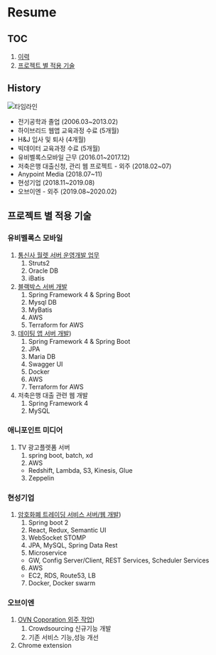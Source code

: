 # Resume

## TOC
1. [이력](#history)
3. [프로젝트 별 적용 기술](#프로젝트-별-적용-기술)


## History
![타임라인](https://s3.ap-northeast-2.amazonaws.com/cdn.heetaek.kim/2019_timeline.png)
- 전기공학과 졸업 (2006.03~2013.02)
- 하이브리드 웹앱 교육과정 수료 (5개월)
- H&J 입사 및 퇴사 (4개월)
- 빅데이터 교육과정 수료 (5개월)
- 유비벨록스모바일 근무 (2016.01~2017.12)
- 저축은행 대출신청, 관리 웹 프로젝트 - 외주 (2018.02~07)
- Anypoint Media (2018.07~11)
- 현성기업 (2018.11~2019.08)
- 오브이엔 - 외주 (2019.08~2020.02)

## 프로젝트 별 적용 기술

### 유비벨록스 모바일
1. [통신사 월렛 서버 운영개발 업무](projects/201601_통신사_월렛_서비스_서버.md)
    1. Struts2
    2. Oracle DB
    3. iBatis
2. [블랙박스 서버 개발](projects/201703_201706_블랙박스_서버.md)
    1. Spring Framework 4 & Spring Boot
    2. Mysql DB
    3. MyBatis
    4. AWS
    5. Terraform for AWS
3. [데이팅 앱 서버 개발](projects/201703_RomanticCampus.md))
    1. Spring Framework 4 & Spring Boot
    2. JPA
    3. Maria DB
    4. Swagger UI
    5. Docker
    6. AWS
    7. Terraform for AWS
4. 저축은행 대출 관련 웹 개발
    1. Spring Framework 4
    2. MySQL

### 애니포인트 미디어
1. TV 광고플렛폼 서버
    1. spring boot, batch, xd
    2. AWS
      - Redshift, Lambda, S3, Kinesis, Glue
    3. Zeppelin

### 현성기업
1. [암호화폐 트레이딩 서비스 서버/웹 개발](projects/201808_Trading.md))
    1. Spring boot 2
    2. React, Redux, Semantic UI
    3. WebSocket STOMP
    4. JPA, MySQL, Spring Data Rest
    5. Microservice
      - GW, Config Server/Client, REST Services, Scheduler Services
    6. AWS
      - EC2, RDS, Route53, LB
    7. Docker, Docker swarm

### 오브이엔
1. [OVN Coporation 외주 작업](projects/OVN.md))
    1. Crowdsourcing 신규기능 개발
    2. 기존 서비스 기능,성능 개선
2. Chrome extension
